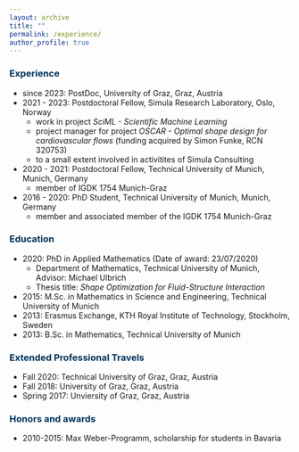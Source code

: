 ```yaml
---
layout: archive
title: ""
permalink: /experience/
author_profile: true
---
```


### <span style="color:rgb(0, 51, 89)"> Experience
* since 2023: PostDoc, University of Graz, Graz, Austria
* 2021 - 2023: Postdoctoral Fellow, Simula Research Laboratory, Oslo, Norway
    * work in project *SciML - Scientific Machine Learning*
    * project manager for project *OSCAR - Optimal shape design for cardiovascular flows* (funding acquired by Simon Funke, RCN 320753)
    * to a small extent involved in activitites of Simula Consulting
* 2020 - 2021: Postdoctoral Fellow, Technical University of Munich, Munich, Germany
    * member of IGDK 1754 Munich-Graz
* 2016 - 2020: PhD Student, Technical University of Munich, Munich, Germany
    * member and associated member of the IGDK 1754 Munich-Graz

### <span style="color:rgb(0, 51, 89)"> Education
* 2020: PhD in Applied Mathematics (Date of award: 23/07/2020)
    * Department of Mathematics, Technical University of Munich, Advisor: Michael Ulbrich
    * Thesis title: *Shape Optimization for Fluid-Structure Interaction*
* 2015: M.Sc. in Mathematics in Science and Engineering, Technical University of Munich
* 2013: Erasmus Exchange, KTH Royal Institute of Technology, Stockholm, Sweden
* 2013: B.Sc. in Mathematics, Technical University of Munich

### <span style="color:rgb(0, 51, 89)"> Extended Professional Travels
* Fall 2020: Technical University of Graz, Graz, Austria
* Fall 2018: University of Graz, Graz, Austria
* Spring 2017: Unviersity of Graz, Graz, Austria

### <span style="color:rgb(0, 51, 89)"> Honors and awards
* 2010-2015: Max Weber-Programm, scholarship for students in Bavaria
